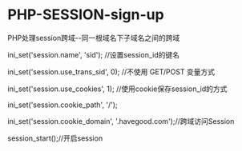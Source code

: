 # PHP-SESSION-sign-up

PHP处理session跨域--同一根域名下子域名之间的跨域


ini_set('session.name', 'sid'); //设置session_id的键名

ini_set('session.use_trans_sid', 0); //不使用 GET/POST 变量方式

ini_set('session.use_cookies', 1); //使用cookie保存session_id的方式

ini_set('session.cookie_path', '/');

ini_set('session.cookie_domain', '.havegood.com');//跨域访问Session

session_start();//开启session
